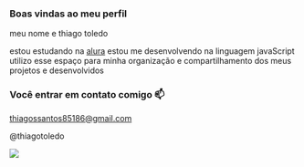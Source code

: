 ### Boas vindas ao meu perfil

meu nome e thiago toledo

estou estudando na [alura](https://www.alura.com.br)
estou me desenvolvendo na linguagem javaScript 
utilizo esse espaço para minha organização e compartilhamento dos meus projetos e desenvolvidos

### Você entrar em contato comigo 📫

thiagossantos85186@gmail.com

@thiagotoledo

![](https://media1.tenor.com/m/3ZKhtVl2qOcAAAAC/comemora%C3%A7%C3%A3o-yuri-alberto-2022-jogador-do-corinthians-yuri-alberto-comemorando-o-gol.gif)
